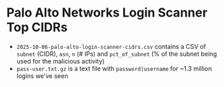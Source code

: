 # Palo Alto Networks Login Scanner Top CIDRs

- `2025-10-06-palo-alto-login-scanner-cidrs.csv` contains a CSV of `subnet` (CIDR), `asn`, `n` (# IPs) and `pct_of_subnet` (% of the subnet being used for the malicious activity)
- `pass-user.txt.gz` is a text file with `password|username` for ~1.3 million logins we've seen
